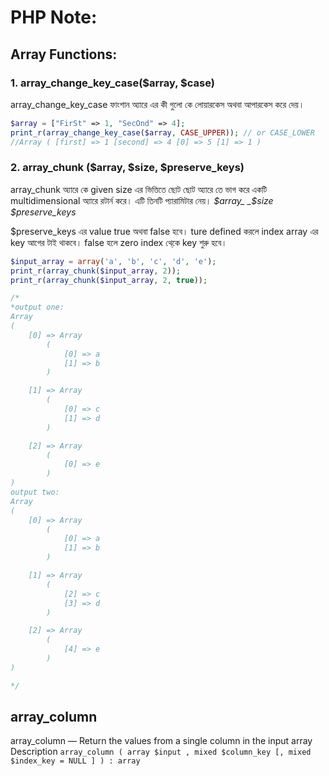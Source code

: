 # PHP Note:

## Array Functions:

### 1. array\_change\_key\_case\($array, $case\)

array\_change\_key\_case ফাংশান অ্যারে এর কী গুলো কে লোয়ারকেস অথবা আপারকেস করে দেয়।

```php
$array = ["FirSt" => 1, "SecOnd" => 4];
print_r(array_change_key_case($array, CASE_UPPER)); // or CASE_LOWER
//Array ( [first] => 1 [second] => 4 [0] => 5 [1] => 1 )
```

### 2. array\_chunk \($array, $size, $preserve\_keys\)

array\_chunk অ্যারে কে given size এর ভিত্তিতে ছোট ছোট অ্যারে তে ভাগ করে একটি multidimensional অ্যারে রটার্ন করে। এটি তিনটি প্যারামিটার নেয়। _$array_ _$size_ _$preserve\_keys_

$preserve\_keys এর value true অথবা false হবে। ture defined করলে index array এর key আগের টাই থাকবে। false হলে zero index থে্কে key শুরু হবে।

```php
$input_array = array('a', 'b', 'c', 'd', 'e');
print_r(array_chunk($input_array, 2));
print_r(array_chunk($input_array, 2, true));
```

```php
/*
*output one:
Array
(
    [0] => Array
        (
            [0] => a
            [1] => b
        )

    [1] => Array
        (
            [0] => c
            [1] => d
        )

    [2] => Array
        (
            [0] => e
        )
)
output two: 
Array
(
    [0] => Array
        (
            [0] => a
            [1] => b
        )

    [1] => Array
        (
            [2] => c
            [3] => d
        )

    [2] => Array
        (
            [4] => e
        )
)

*/
```

## array\_column

array\_column — Return the values from a single column in the input array Description `array_column ( array $input , mixed $column_key [, mixed $index_key = NULL ] ) : array`

